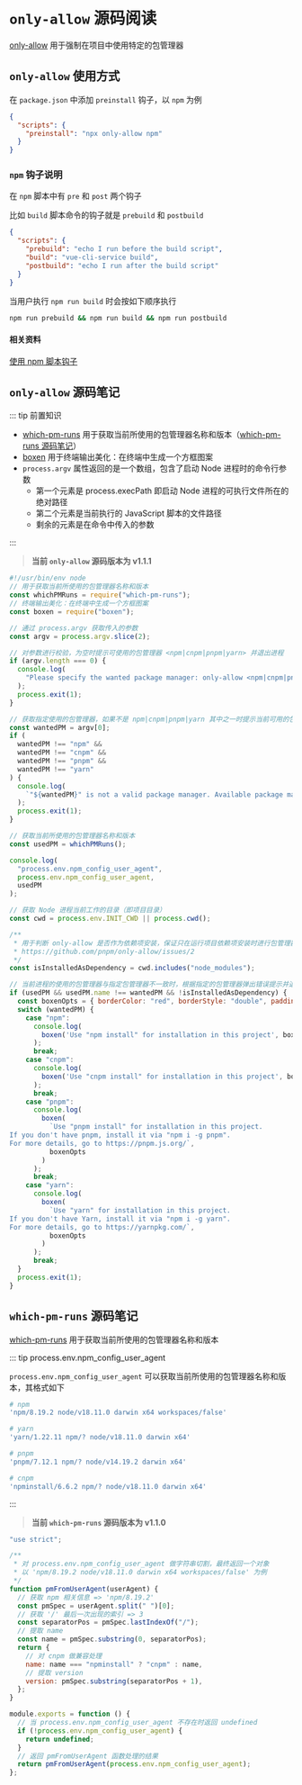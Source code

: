 # `only-allow` 源码阅读

[only-allow](https://github.com/pnpm/only-allow) 用于强制在项目中使用特定的包管理器

## `only-allow` 使用方式

在 `package.json` 中添加 `preinstall` 钩子，以 `npm` 为例

```json
{
  "scripts": {
    "preinstall": "npx only-allow npm"
  }
}
```

### `npm` 钩子说明

在 `npm` 脚本中有 `pre` 和 `post` 两个钩子

比如 `build` 脚本命令的钩子就是 `prebuild` 和 `postbuild`

```json
{
  "scripts": {
    "prebuild": "echo I run before the build script",
    "build": "vue-cli-service build",
    "postbuild": "echo I run after the build script"
  }
}
```

当用户执行 `npm run build` 时会按如下顺序执行

```sh
npm run prebuild && npm run build && npm run postbuild
```

#### 相关资料

[使用 npm 脚本钩子](https://github.com/dahuang1996/daily-notes/issues/20)

## `only-allow` 源码笔记

::: tip 前置知识

- [which-pm-runs](https://github.com/zkochan/packages/tree/main/which-pm-runs) 用于获取当前所使用的包管理器名称和版本（[which-pm-runs 源码笔记](#which-pm-runs-源码笔记)）
- [boxen](https://github.com/sindresorhus/boxen) 用于终端输出美化：在终端中生成一个方框图案
- `process.argv` 属性返回的是一个数组，包含了启动 Node 进程时的命令行参数
  - 第一个元素是 process.execPath 即启动 Node 进程的可执行文件所在的绝对路径
  - 第二个元素是当前执行的 JavaScript 脚本的文件路径
  - 剩余的元素是在命令中传入的参数

:::

> **当前 `only-allow` 源码版本为 v1.1.1**

```js
#!/usr/bin/env node
// 用于获取当前所使用的包管理器名称和版本
const whichPMRuns = require("which-pm-runs");
// 终端输出美化：在终端中生成一个方框图案
const boxen = require("boxen");

// 通过 process.argv 获取传入的参数
const argv = process.argv.slice(2);

// 对参数进行校验，为空时提示可使用的包管理器 <npm|cnpm|pnpm|yarn> 并退出进程
if (argv.length === 0) {
  console.log(
    "Please specify the wanted package manager: only-allow <npm|cnpm|pnpm|yarn>"
  );
  process.exit(1);
}

// 获取指定使用的包管理器，如果不是 npm|cnpm|pnpm|yarn 其中之一时提示当前可用的包管理器并退出进程
const wantedPM = argv[0];
if (
  wantedPM !== "npm" &&
  wantedPM !== "cnpm" &&
  wantedPM !== "pnpm" &&
  wantedPM !== "yarn"
) {
  console.log(
    `"${wantedPM}" is not a valid package manager. Available package managers are: npm, cnpm, pnpm, or yarn.`
  );
  process.exit(1);
}

// 获取当前所使用的包管理器名称和版本
const usedPM = whichPMRuns();

console.log(
  "process.env.npm_config_user_agent",
  process.env.npm_config_user_agent,
  usedPM
);

// 获取 Node 进程当前工作的目录（即项目目录）
const cwd = process.env.INIT_CWD || process.cwd();

/**
 * 用于判断 only-allow 是否作为依赖项安装，保证只在运行项目依赖项安装时进行包管理器验证
 * https://github.com/pnpm/only-allow/issues/2
 */
const isInstalledAsDependency = cwd.includes("node_modules");

// 当前进程的使用的包管理器与指定包管理器不一致时，根据指定的包管理器弹出错误提示并退出进程
if (usedPM && usedPM.name !== wantedPM && !isInstalledAsDependency) {
  const boxenOpts = { borderColor: "red", borderStyle: "double", padding: 1 };
  switch (wantedPM) {
    case "npm":
      console.log(
        boxen('Use "npm install" for installation in this project', boxenOpts)
      );
      break;
    case "cnpm":
      console.log(
        boxen('Use "cnpm install" for installation in this project', boxenOpts)
      );
      break;
    case "pnpm":
      console.log(
        boxen(
          `Use "pnpm install" for installation in this project.
If you don't have pnpm, install it via "npm i -g pnpm".
For more details, go to https://pnpm.js.org/`,
          boxenOpts
        )
      );
      break;
    case "yarn":
      console.log(
        boxen(
          `Use "yarn" for installation in this project.
If you don't have Yarn, install it via "npm i -g yarn".
For more details, go to https://yarnpkg.com/`,
          boxenOpts
        )
      );
      break;
  }
  process.exit(1);
}
```

## `which-pm-runs` 源码笔记

[which-pm-runs](https://github.com/zkochan/packages/tree/main/which-pm-runs) 用于获取当前所使用的包管理器名称和版本

::: tip process.env.npm_config_user_agent

`process.env.npm_config_user_agent` 可以获取当前所使用的包管理器名称和版本，其格式如下

```sh
# npm
'npm/8.19.2 node/v18.11.0 darwin x64 workspaces/false'

# yarn
'yarn/1.22.11 npm/? node/v18.11.0 darwin x64'

# pnpm
'pnpm/7.12.1 npm/? node/v14.19.2 darwin x64'

# cnpm
'npminstall/6.6.2 npm/? node/v18.11.0 darwin x64'
```

:::

> **当前 `which-pm-runs` 源码版本为 v1.1.0**

```js
"use strict";

/**
 * 对 process.env.npm_config_user_agent 做字符串切割，最终返回一个对象
 * 以 'npm/8.19.2 node/v18.11.0 darwin x64 workspaces/false' 为例
 */
function pmFromUserAgent(userAgent) {
  // 获取 npm 相关信息 => 'npm/8.19.2'
  const pmSpec = userAgent.split(" ")[0];
  // 获取 '/' 最后一次出现的索引 => 3
  const separatorPos = pmSpec.lastIndexOf("/");
  // 提取 name
  const name = pmSpec.substring(0, separatorPos);
  return {
    // 对 cnpm 做兼容处理
    name: name === "npminstall" ? "cnpm" : name,
    // 提取 version
    version: pmSpec.substring(separatorPos + 1),
  };
}

module.exports = function () {
  // 当 process.env.npm_config_user_agent 不存在时返回 undefined
  if (!process.env.npm_config_user_agent) {
    return undefined;
  }
  // 返回 pmFromUserAgent 函数处理的结果
  return pmFromUserAgent(process.env.npm_config_user_agent);
};
```
